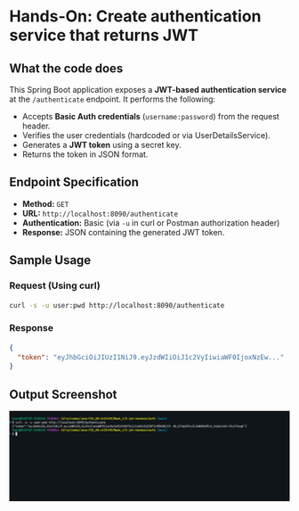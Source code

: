 # Hands-On: Create authentication service that returns JWT 

## What the code does

This Spring Boot application exposes a **JWT-based authentication service** at the `/authenticate` endpoint. It performs the following:

- Accepts **Basic Auth credentials** (`username:password`) from the request header.
- Verifies the user credentials (hardcoded or via UserDetailsService).
- Generates a **JWT token** using a secret key.
- Returns the token in JSON format.

## Endpoint Specification

- **Method:** `GET`
- **URL:** `http://localhost:8090/authenticate`
- **Authentication:** Basic (via `-u` in curl or Postman authorization header)
- **Response:** JSON containing the generated JWT token.

## Sample Usage

### Request (Using curl)

```bash
curl -s -u user:pwd http://localhost:8090/authenticate
````

### Response

```json
{
  "token": "eyJhbGciOiJIUzI1NiJ9.eyJzdWIiOiJ1c2VyIiwiaWF0IjoxNzEw..."
}
```

## Output Screenshot

![JWT Token Output](/Week_4/5-jwt-handson/outputs/image.png)
